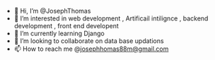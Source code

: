 - 👋 Hi, I’m @JosephThomas
- 👀 I’m interested in web development , Artificail intilignce , backend development , front end developent
- 🌱 I’m currently learning Django
- 💞️ I’m looking to collaborate on data base updations
- 📫 How to reach me @josephhomas88m@gmail.com

<!---
JosephThomass/JosephThomass is a ✨ special ✨ repository because its `README.md` (this file) appears on your GitHub profile.
You can click the Preview link to take a look at your changes.
--->

